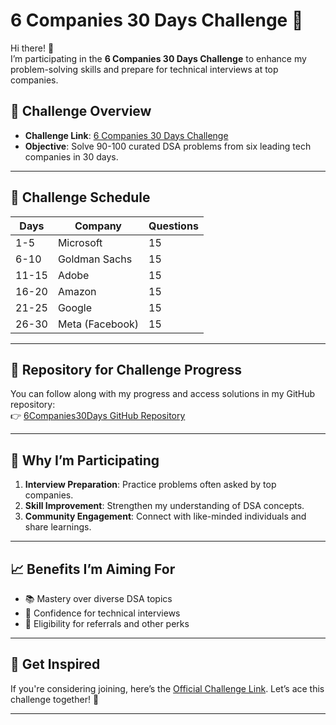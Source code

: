 # 6 Companies 30 Days Challenge 🚀  

Hi there! 👋  
I’m participating in the **6 Companies 30 Days Challenge** to enhance my problem-solving skills and prepare for technical interviews at top companies.  

## 🔗 Challenge Overview  
- **Challenge Link**: [6 Companies 30 Days Challenge](https://www.proelevate.in/dsa-practice/6-companies-30-days)  
- **Objective**: Solve 90-100 curated DSA problems from six leading tech companies in 30 days.  

---

## 📅 Challenge Schedule  

| **Days** | **Company**       | **Questions** |
|----------|--------------------|---------------|
| 1-5      | Microsoft          | 15            |
| 6-10     | Goldman Sachs      | 15            |
| 11-15    | Adobe              | 15            |
| 16-20    | Amazon             | 15            |
| 21-25    | Google             | 15            |
| 26-30    | Meta (Facebook)    | 15            |

---

## 📂 Repository for Challenge Progress  

You can follow along with my progress and access solutions in my GitHub repository:  
👉 [6Companies30Days GitHub Repository](https://github.com/ProfessorAuggie/-6Companies30days)  

---

## 📝 Why I’m Participating  

1. **Interview Preparation**: Practice problems often asked by top companies.  
2. **Skill Improvement**: Strengthen my understanding of DSA concepts.  
3. **Community Engagement**: Connect with like-minded individuals and share learnings.  

---

## 📈 Benefits I’m Aiming For  

- 📚 Mastery over diverse DSA topics  
- 🎯 Confidence for technical interviews  
- 🎁 Eligibility for referrals and other perks  

---

## 🚀 Get Inspired  

If you're considering joining, here’s the [Official Challenge Link](https://www.proelevate.in/dsa-practice/6-companies-30-days). Let’s ace this challenge together! 💪  

--- 

